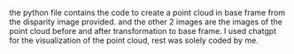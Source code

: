 the python file contains the code to create a point cloud in base frame from the disparity image provided. and the other 2 images are the images of the point cloud before and after transformation to base frame. I used chatgpt for the visualization of the point cloud, rest was solely coded by me.
